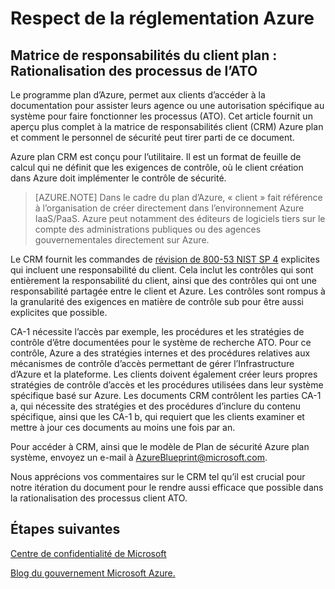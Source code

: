<properties
    pageTitle="Documentation de gouvernement Azure | Microsoft Azure"
    description="Fournit la vue d’ensemble des services disponibles dans Azure gouvernement et"
    services="Azure-Government"
    cloud="gov"
    documentationCenter=""
    authors="ryansoc"
    manager="zakramer"
    editor="" />

<tags
    ms.service="multiple"
    ms.devlang="na"
    ms.topic="article"
    ms.tgt_pltfrm="na"
    ms.workload="azure-government"
    ms.date="10/06/2016"
    ms.author="ryansoc" />

# <a name="azure-government-compliance"></a>Respect de la réglementation Azure 

## <a name="blueprint-customer-responsibilities-matrix--streamlining-ato-processes"></a>Matrice de responsabilités du client plan : Rationalisation des processus de l’ATO

Le programme plan d’Azure, permet aux clients d’accéder à la documentation pour assister leurs agence ou une autorisation spécifique au système pour faire fonctionner les processus (ATO). Cet article fournit un aperçu plus complet à la matrice de responsabilités client (CRM) Azure plan et comment le personnel de sécurité peut tirer parti de ce document.

Azure plan CRM est conçu pour l’utilitaire. Il est un format de feuille de calcul qui ne définit que les exigences de contrôle, où le client création dans Azure doit implémenter le contrôle de sécurité.

>[AZURE.NOTE] Dans le cadre du plan d’Azure, « client » fait référence à l’organisation de créer directement dans l’environnement Azure IaaS/PaaS. Azure peut notamment des éditeurs de logiciels tiers sur le compte des administrations publiques ou des agences gouvernementales directement sur Azure.

Le CRM fournit les commandes de <a href="http://nvlpubs.nist.gov/nistpubs/SpecialPublications/NIST.SP.800-53r4.pdf">révision de 800-53 NIST SP 4</a> explicites qui incluent une responsabilité du client. Cela inclut les contrôles qui sont entièrement la responsabilité du client, ainsi que des contrôles qui ont une responsabilité partagée entre le client et Azure. Les contrôles sont rompus à la granularité des exigences en matière de contrôle sub pour être aussi explicites que possible.

CA-1 nécessite l’accès par exemple, les procédures et les stratégies de contrôle d’être documentées pour le système de recherche ATO. Pour ce contrôle, Azure a des stratégies internes et des procédures relatives aux mécanismes de contrôle d’accès permettant de gérer l’Infrastructure d’Azure et la plateforme. Les clients doivent également créer leurs propres stratégies de contrôle d’accès et les procédures utilisées dans leur système spécifique basé sur Azure. Les documents CRM contrôlent les parties CA-1 a, qui nécessite des stratégies et des procédures d’inclure du contenu spécifique, ainsi que les CA-1 b, qui requiert que les clients examiner et mettre à jour ces documents au moins une fois par an. 

Pour accéder à CRM, ainsi que le modèle de Plan de sécurité Azure plan système, envoyez un e-mail à AzureBlueprint@microsoft.com.

Nous apprécions vos commentaires sur le CRM tel qu’il est crucial pour notre itération du document pour le rendre aussi efficace que possible dans la rationalisation des processus client ATO.

## <a name="next-steps"></a>Étapes suivantes

<a href="https://www.microsoft.com/en-us/trustcenter/Compliance/default.aspx">Centre de confidentialité de Microsoft</a>

<a href="https://blogs.msdn.microsoft.com/azuregov/">Blog du gouvernement Microsoft Azure.</a>
